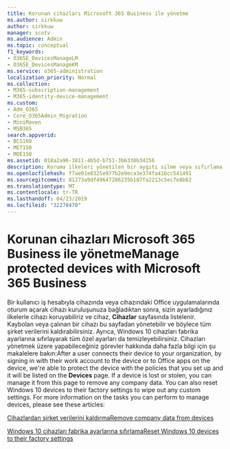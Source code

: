 ```yaml
---
title: Korunan cihazları Microsoft 365 Business ile yönetme
ms.author: sirkkuw
author: sirkkuw
manager: scotv
ms.audience: Admin
ms.topic: conceptual
f1_keywords:
- O365E_DevicesManageLM
- O365E_DevicesManageKM
ms.service: o365-administration
localization_priority: Normal
ms.collection:
- M365-subscription-management
- M365-identity-device-management
ms.custom:
- Adm_O365
- Core_O365Admin_Migration
- MiniMaven
- MSB365
search.appverid:
- BCS160
- MET150
- MOE150
ms.assetid: 018a2a96-3811-4b5d-b751-3b6330b34256
description: Koruma ilkeleri yönetilen bir aygıtı silme veya sıfırlama hakkında bilgi edinin.
ms.openlocfilehash: f7ae01e8325e977b2e9eca3e374fa41bcc541491
ms.sourcegitcommit: 81273a9df49647286235b187fa2213c5ec7e8b62
ms.translationtype: MT
ms.contentlocale: tr-TR
ms.lasthandoff: 04/23/2019
ms.locfileid: "32278470"
---
```

# <a name="manage-protected-devices-with-microsoft-365-business"></a><span data-ttu-id="61e21-103">Korunan cihazları Microsoft 365 Business ile yönetme</span><span class="sxs-lookup"><span data-stu-id="61e21-103">Manage protected devices with Microsoft 365 Business</span></span>

<span data-ttu-id="61e21-p101">Bir kullanıcı iş hesabıyla cihazında veya cihazındaki Office uygulamalarında oturum açarak cihazı kuruluşunuza bağladıktan sonra, sizin ayarladığınız ilkelerle cihazı koruyabiliriz ve cihaz, **Cihazlar** sayfasında listelenir. Kaybolan veya çalınan bir cihazı bu sayfadan yönetebilir ve böylece tüm şirket verilerini kaldırabilirsiniz. Ayrıca, Windows 10 cihazları fabrika ayarlarına sıfırlayarak tüm özel ayarları da temizleyebilirsiniz. Cihazları yönetmek üzere yapabileceğiniz görevler hakkında daha fazla bilgi için şu makalelere bakın:</span><span class="sxs-lookup"><span data-stu-id="61e21-p101">After a user connects their device to your organization, by signing in with their work account to the device or to Office apps on the device, we're able to protect the device with the policies that you set up and it will be listed on the **Devices** page. If a device is lost or stolen, you can manage it from this page to remove any company data. You can also reset Windows 10 devices to their factory settings to wipe out any custom settings. For more information on the tasks you can perform to manage devices, please see these articles:</span></span> 
  
[<span data-ttu-id="61e21-108">Cihazlardan şirket verilerini kaldırma</span><span class="sxs-lookup"><span data-stu-id="61e21-108">Remove company data from devices</span></span>](remove-company-data.md)
  
[<span data-ttu-id="61e21-109">Windows 10 cihazları fabrika ayarlarına sıfırlama</span><span class="sxs-lookup"><span data-stu-id="61e21-109">Reset Windows 10 devices to their factory settings</span></span>](reset-devices-to-factory-settings.md)
  

